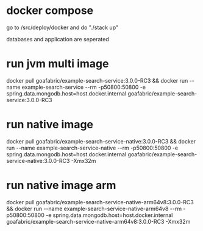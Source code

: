 # docker compose
go to /src/deploy/docker and do "./stack up"
                                                       
databases and application are seperated

# run jvm multi image
docker pull goafabric/example-search-service:3.0.0-RC3 && docker run --name example-search-service --rm -p50800:50800 -e spring.data.mongodb.host=host.docker.internal goafabric/example-search-service:3.0.0-RC3

# run native image
docker pull goafabric/example-search-service-native:3.0.0-RC3 && docker run --name example-search-service-native --rm -p50800:50800 -e spring.data.mongodb.host=host.docker.internal goafabric/example-search-service-native:3.0.0-RC3 -Xmx32m

# run native image arm
docker pull goafabric/example-search-service-native-arm64v8:3.0.0-RC3 && docker run --name example-search-service-native-arm64v8 --rm -p50800:50800 -e spring.data.mongodb.host=host.docker.internal goafabric/example-search-service-native-arm64v8:3.0.0-RC3 -Xmx32m
